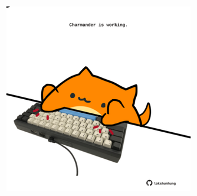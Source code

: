 <!-- built at 07/02/2024, 16:00:44 UTC -->
<p align="center">
  <img width="500" height="500" src="./ReadmeImage.svg">
</p>
